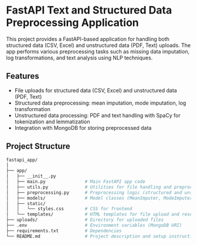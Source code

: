 # FastAPI Text and Structured Data Preprocessing Application

This project provides a FastAPI-based application for handling both structured data (CSV, Excel) and unstructured data (PDF, Text) uploads. The app performs various preprocessing tasks such as missing data imputation, log transformations, and text analysis using NLP techniques.

## Features

- File uploads for structured data (CSV, Excel) and unstructured data (PDF, Text)
- Structured data preprocessing: mean imputation, mode imputation, log transformation
- Unstructured data processing: PDF and text handling with SpaCy for tokenization and lemmatization
- Integration with MongoDB for storing preprocessed data

## Project Structure

```bash
fastapi_app/
│
├── app/
│   ├── __init__.py
│   ├── main.py               # Main FastAPI app code
│   ├── utils.py              # Utilities for file handling and preprocessing
│   ├── preprocessing.py      # Preprocessing logic (structured and unstructured)
│   ├── models/               # Model classes (MeanImputer, ModeImputer, LogTransform)
│   ├── static/
│   │   └── styles.css        # CSS for frontend
│   └── templates/            # HTML templates for file upload and results
├── uploads/                  # Directory for uploaded files
├── .env                      # Environment variables (MongoDB URI)
├── requirements.txt          # Dependencies
└── README.md                 # Project description and setup instructions
